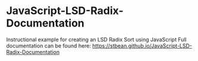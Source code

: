 # JavaScript-LSD-Radix-Documentation
Instructional example for creating an LSD Radix Sort using JavaScript
Full documentation can be found here: https://stbean.github.io/JavaScript-LSD-Radix-Documentation 

